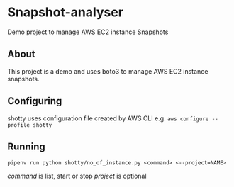 # Snapshot-analyser
Demo project to manage AWS EC2 instance Snapshots

## About

This project is a demo and uses  boto3 to manage AWS EC2 instance snapshots.

## Configuring

shotty uses configuration file created by AWS CLI
e.g.
`aws configure --profile shotty`

## Running

`pipenv run python shotty/no_of_instance.py <command>
<--project=NAME>`

*command* is list, start or stop
*project* is optional

